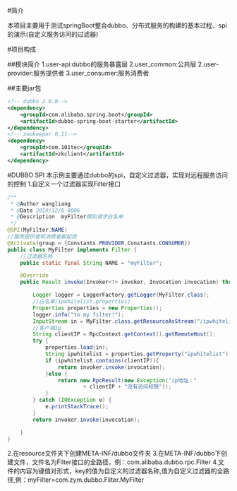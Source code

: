 #简介

本项目主要用于测试springBoot整合dubbo、分布式服务的构建的基本过程、spi的演示(自定义服务访问的过滤器)

#项目构成

##模块简介
1.user-api:dubbo的服务暴露层
2.user_common:公共层
2.user-provider:服务提供者
3.user_consumer:服务消费者
    
##主要jar包
```xml
<!-- dubbo 2.0.0-->
<dependency>
    <groupId>com.alibaba.spring.boot</groupId>
    <artifactId>dubbo-spring-boot-starter</artifactId>
</dependency>
<!-- zookeeper 0.11-->
<dependency>
    <groupId>com.101tec</groupId>
    <artifactId>zkclient</artifactId>
</dependency>
```
#DUBBO SPI
本示例主要通过dubbo的spi，自定义过滤器，实现对远程服务访问的控制
1.自定义一个过滤器实现Filter接口
```java
/**
 * @Author wangliang
 * @Date 2019/12/6 0006
 * @Description  myFilter模拟请求白名单
 */
@SPI(MyFilter.NAME)
//服务提供者和消费者都起效
@Activate(group = {Constants.PROVIDER,Constants.CONSUMER})
public class MyFilter implements Filter {
    //过滤器名称
    public static final String NAME = "myFilter";

    @Override
    public Result invoke(Invoker<?> invoker, Invocation invocation) throws RpcException {

        Logger logger = LoggerFactory.getLogger(MyFilter.class);
        //白名单(ipwhitelist.properties)
        Properties properties = new Properties();
        logger.info("to my filter!");
        InputStream in = MyFilter.class.getResourceAsStream("/ipwhitelist.properties");
        //客户端ip
        String clientIP = RpcContext.getContext().getRemoteHost();
        try {
            properties.load(in);
            String ipwhitelist = properties.getProperty("ipwhitelist");
            if (ipwhitelist.contains(clientIP)){
                return invoker.invoke(invocation);
            }else {
                return new RpcResult(new Exception("ip地址："
                        + clientIP + "没有访问权限"));
            }
        } catch (IOException e) {
            e.printStackTrace();
        }
        return invoker.invoke(invocation);

    }
}
```
2.在resource文件夹下创建META-INF/dubbo文件夹
3.在META-INF/dubbo下创建文件，文件名为Filter接口的全路径，例：com.alibaba.dubbo.rpc.Filter
4.文件的内容为键值对形式，key的值为自定义的过滤器名称,值为自定义过滤器的全路径,例：myFilter=com.zym.dubbo.Filter.MyFilter
    



